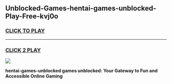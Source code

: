 
## Unblocked-Games-hentai-games-unblocked-Play-Free-kvj0o
<h3>
<a href="https://premium76.site?title=hentai-games-unblocked&ref=21A">CLICK TO PLAY</a></h3>
<hr>

<h3>
<a href="https://premium76.site?title=hentai-games-unblocked&ref=21A">CLICK 2 PLAY</a>
  
</h3>

<a href="https://premium76.site?title=hentai-games-unblocked&ref=21A"><img src="https://clearcache.store/games.png"></a>


**hentai-games-unblocked games unblocked: Your Gateway to Fun and Accessible Online Gaming**
